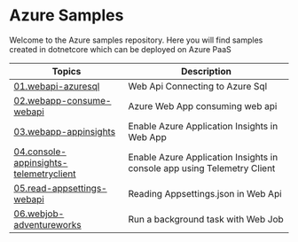 # Azure Samples
Welcome to the Azure samples repository. Here you will find samples created in dotnetcore which can be deployed on Azure PaaS

| Topics | Description |
| --- | --- |
| [01.webapi-azuresql](https://github.com/nidhisht/AzureSamples/tree/master/csharp_dotnetcore/01.webapi-azuresql) | Web Api Connecting to Azure Sql |
| [02.webapp-consume-webapi](https://github.com/nidhisht/AzureSamples/tree/master/csharp_dotnetcore/02.webapp-consume-webapi) | Azure Web App consuming web api |
| [03.webapp-appinsights](https://github.com/nidhisht/AzureSamples/tree/master/csharp_dotnetcore/03.webapp-appinsights) | Enable Azure Application Insights in Web App |
| [04.console-appinsights-telemetryclient](https://github.com/nidhisht/AzureSamples/tree/master/csharp_dotnetcore/04.console-appinsights-telemetryclient) | Enable Azure Application Insights in console app using Telemetry Client |
| [05.read-appsettings-webapi](https://github.com/nidhisht/AzureSamples/tree/master/csharp_dotnetcore/05.read-appsettings-webapi) | Reading Appsettings.json in Web Api |
| [06.webjob-adventureworks](https://github.com/nidhisht/AzureSamples/tree/master/csharp_dotnetcore/05.read-appsettings-webapi) | Run a background task with Web Job |
